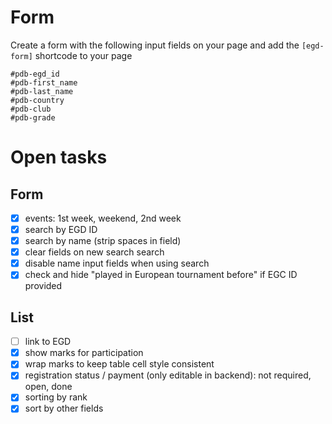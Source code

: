 # Form
Create a form with the following input fields on your page and add the `[egd-form]` shortcode to your page

```
#pdb-egd_id
#pdb-first_name
#pdb-last_name
#pdb-country
#pdb-club
#pdb-grade
```

# Open tasks

## Form
- [x] events: 1st week, weekend, 2nd week
- [x] search by EGD ID
- [x] search by name (strip spaces in field)
- [x] clear fields on new search search
- [x] disable name input fields when using search
- [x] check and hide "played in European tournament before" if EGC ID provided

## List
- [ ] link to EGD
- [x] show marks for participation
- [x] wrap marks to keep table cell style consistent
- [x] registration status / payment (only editable in backend): not required, open, done
- [x] sorting by rank
- [x] sort by other fields
